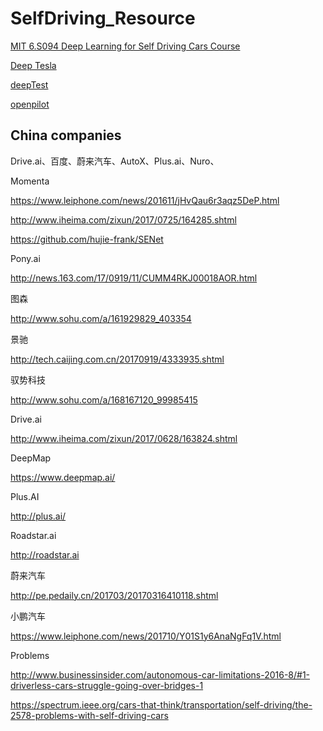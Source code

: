 # SelfDriving_Resource

[MIT 6.S094 Deep Learning for Self Driving Cars Course](http://selfdrivingcars.mit.edu)

[Deep Tesla](https://github.com/lexfridman/deeptesla)

[deepTest](https://github.com/deeplearningTest/deepTest)

[openpilot](https://github.com/commaai/openpilot)

## China companies

Drive.ai、百度、蔚来汽车、AutoX、Plus.ai、Nuro、

Momenta

https://www.leiphone.com/news/201611/jHvQau6r3aqz5DeP.html

http://www.iheima.com/zixun/2017/0725/164285.shtml

https://github.com/hujie-frank/SENet


Pony.ai

http://news.163.com/17/0919/11/CUMM4RKJ00018AOR.html

图森

http://www.sohu.com/a/161929829_403354

景驰

http://tech.caijing.com.cn/20170919/4333935.shtml

驭势科技

http://www.sohu.com/a/168167120_99985415

Drive.ai

http://www.iheima.com/zixun/2017/0628/163824.shtml

DeepMap 

https://www.deepmap.ai/ 

Plus.AI 

http://plus.ai/ 

Roadstar.ai 

http://roadstar.ai 

蔚来汽车

http://pe.pedaily.cn/201703/20170316410118.shtml

小鹏汽车

https://www.leiphone.com/news/201710/Y01S1y6AnaNgFq1V.html

Problems

http://www.businessinsider.com/autonomous-car-limitations-2016-8/#1-driverless-cars-struggle-going-over-bridges-1

https://spectrum.ieee.org/cars-that-think/transportation/self-driving/the-2578-problems-with-self-driving-cars

